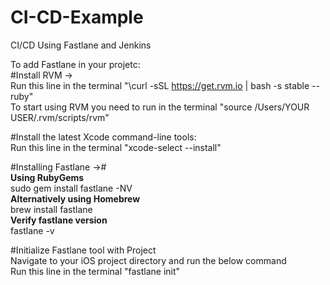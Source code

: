 # CI-CD-Example
CI/CD Using Fastlane and Jenkins

To add Fastlane in your projetc:<br />
#Install RVM -><br />
Run this line in the terminal "\curl -sSL https://get.rvm.io | bash -s stable --ruby"<br />
To start using RVM you need to run in the terminal "source /Users/YOUR USER/.rvm/scripts/rvm"<br />

#Install the latest Xcode command-line tools:<br />
Run this line in the terminal "xcode-select --install"<br />

#Installing Fastlane ->#<br />
**Using RubyGems**<br />
sudo gem install fastlane -NV<br />
**Alternatively using Homebrew**<br />
brew install fastlane<br />
**Verify fastlane version**<br />
fastlane -v<br />

#Initialize Fastlane tool with Project<br />
Navigate to your iOS project directory and run the below command<br />
Run this line in the terminal "fastlane init"

